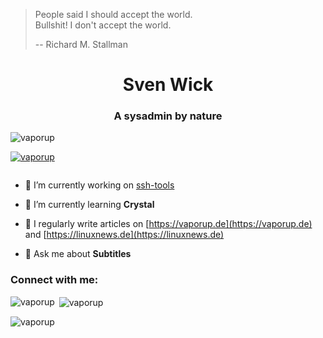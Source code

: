 >People said I should accept the world.  
>Bullshit! I don't accept the world.  
> 
>-- Richard M. Stallman

<h1 align="center">Sven Wick</h1>
<h3 align="center">A sysadmin by nature</h3>

<p align="left"> <img src="https://komarev.com/ghpvc/?username=vaporup&label=Profile%20views&color=0e75b6&style=flat" alt="vaporup" /> </p>

<p align="left"> <a href="https://github.com/ryo-ma/github-profile-trophy"><img src="https://github-profile-trophy.vercel.app/?username=vaporup" alt="vaporup" /></a> </p>

<p align="left"> <a href="https://twitter.com/" target="blank"><img src="https://img.shields.io/twitter/follow/?logo=twitter&style=for-the-badge" alt="" /></a> </p>

- 🔭 I’m currently working on [ssh-tools](https://github.com/vaporup/ssh-tools)

- 🌱 I’m currently learning **Crystal**

- 📝 I regularly write articles on [https://vaporup.de](https://vaporup.de) and [https://linuxnews.de](https://linuxnews.de)

- 💬 Ask me about **Subtitles**

<h3 align="left">Connect with me:</h3>
<p align="left">
</p>



<p><img align="left" src="https://github-readme-stats.vercel.app/api/top-langs?username=vaporup&show_icons=true&locale=en&layout=compact" alt="vaporup" /></p>

<p>&nbsp;<img align="center" src="https://github-readme-stats.vercel.app/api?username=vaporup&show_icons=true&locale=en" alt="vaporup" /></p>

<p><img align="center" src="https://github-readme-streak-stats.herokuapp.com/?user=vaporup&" alt="vaporup" /></p>

